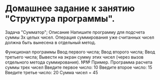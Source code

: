 # Домашнее задание к занятию "Структура программы".
Задача "Сумматор";
Описание
Напишите программу для подсчета суммы 3х целых чисел. Операция суммирования уже считанных чисел должна быть вынесена в отдельный метод.

Функционал программы
Ввод первого числа;
Ввод второго числа;
Ввод третьего числа;
Вывести на экран сумму этих чисел (через вызов отдельного метода суммирования).
№№ Пример.
Программа расчета суммы трех чисел
Введите первое число:
10 <enter>
Введите второе число:
15 <enter>
Введите третье число:
20 <enter>
Сумма чисел = 45
